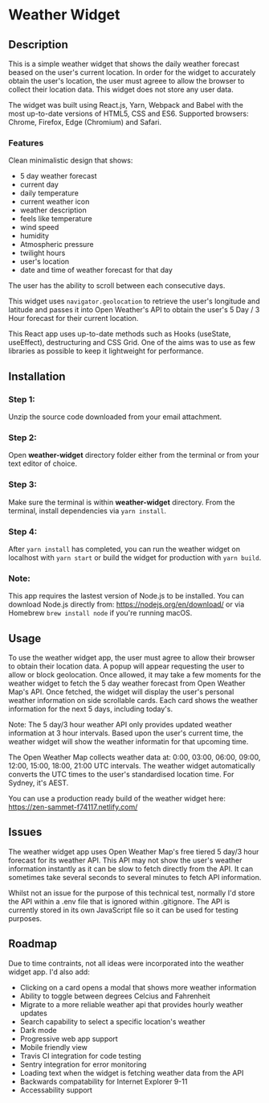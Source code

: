 # Weather Widget

## Description

This is a simple weather widget that shows the daily weather forecast beased on the user's current location.
In order for the widget to accurately obtain the user's location, the user must agreee to allow the browser to collect their location data.
This widget does not store any user data.

The widget was built using React.js, Yarn, Webpack and Babel with the most up-to-date versions of HTML5, CSS and ES6.
Supported browsers: Chrome, Firefox, Edge (Chromium) and Safari.


### Features

Clean minimalistic design that shows:
- 5 day weather forecast
- current day
- daily temperature
- current weather icon
- weather description
- feels like temperature
- wind speed
- humidity
- Atmospheric pressure
- twilight hours
- user's location
- date and time of weather forecast for that day

The user has the ability to scroll between each consecutive days.

This widget uses `navigator.geolocation` to retrieve the user's longitude and latitude and passes it into Open Weather's API to obtain the user's 5 Day / 3 Hour forecast for their current location.

This React app uses up-to-date methods such as Hooks (useState, useEffect), destructuring and CSS Grid. One of the aims was to use as few libraries as possible to keep it lightweight for performance.


## Installation

### Step 1:

Unzip the source code downloaded from your email attachment.

### Step 2:

Open **weather-widget** directory folder either from the terminal or from your text editor of choice.

### Step 3:

Make sure the terminal is within **weather-widget** directory. From the terminal, install dependencies via `yarn install`.

### Step 4:

After `yarn install` has completed, you can run the weather widget on localhost with `yarn start` or build the widget for production with `yarn build`.

### Note:

This app requires the lastest version of Node.js to be installed. You can download Node.js directly from: https://nodejs.org/en/download/ or via Homebrew `brew install node` if you're running macOS.


## Usage

To use the weather widget app, the user must agree to allow their browser to obtain their location data. A popup will appear requesting the user to allow or block geolocation. Once allowed, it may take a few moments for the weather widget to fetch the 5 day weather forecast from Open Weather Map's API. Once fetched, the widget will display the user's personal weather information on side scrollable cards. Each card shows the weather information for the next 5 days, including today's.

Note: The 5 day/3 hour weather API only provides updated weather information at 3 hour intervals. Based upon the user's current time, the weather widget will show the weather informatin for that upcoming time.

The Open Weather Map collects weather data at: 0:00, 03:00, 06:00, 09:00, 12:00, 15:00, 18:00, 21:00 UTC intervals. The weather widget automatically converts the UTC times to the user's standardised location time. For Sydney, it's AEST.

You can use a production ready build of the weather widget here: https://zen-sammet-f74117.netlify.com/

## Issues

The weather widget app uses Open Weather Map's free tiered 5 day/3 hour forecast for its weather API. This API may not show the user's weather information instantly as it can be slow to fetch directly from the API. It can sometimes take several seconds to several minutes to fetch API information.

Whilst not an issue for the purpose of this technical test, normally I'd store the API within a .env file that is ignored within .gitignore. The API is currently stored in its own JavaScript file so it can be used for testing purposes.

## Roadmap

Due to time contraints, not all ideas were incorporated into the weather widget app. I'd also add:
- Clicking on a card opens a modal that shows more weather information
- Ability to toggle between degrees Celcius and Fahrenheit
- Migrate to a more reliable weather api that provides hourly weather updates
- Search capability to select a specific location's weather
- Dark mode
- Progressive web app support
- Mobile friendly view
- Travis CI integration for code testing
- Sentry integration for error monitoring
- Loading text when the widget is fetching weather data from the API
- Backwards compatability for Internet Explorer 9-11
- Accessability support
